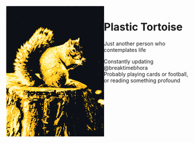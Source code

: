 <img src="Squirrel.png" align="left" height="350px">
<h1>Plastic Tortoise</h1>
<p>Just another person who contemplates life</p>
<ul align="left">
<li>Constantly updating @breaktimebhora</li>
<li>Probably playing cards or football, or reading something profound</li>
</ul>
